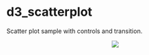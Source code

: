 # d3_scatterplot
Scatter plot sample with controls and transition.

<center>
<img src="https://cloud.githubusercontent.com/assets/3009041/17417072/5f39d552-5a89-11e6-9677-366201ed40fa.PNG"></img>
</center>
